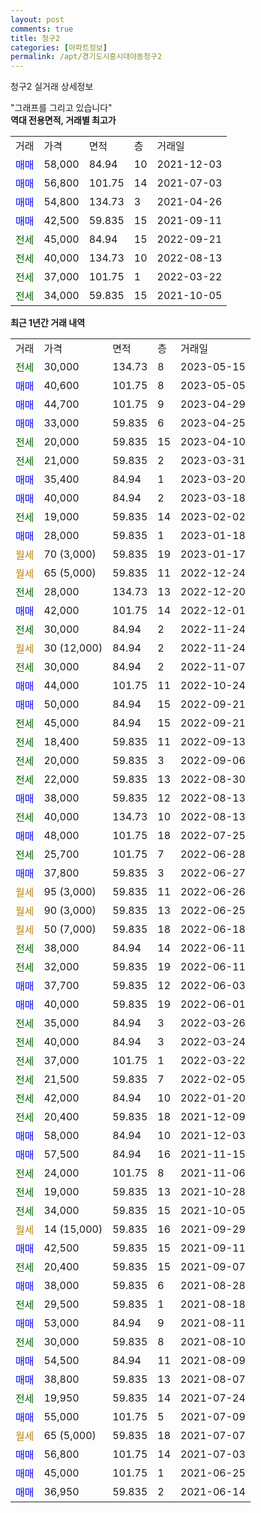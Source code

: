 ```yaml
---
layout: post
comments: true
title: 청구2
categories: [아파트정보]
permalink: /apt/경기도시흥시대야동청구2
---
```


청구2 실거래 상세정보

<script type="text/javascript">
  google.charts.load('current', {'packages':['line', 'corechart']});
  google.charts.setOnLoadCallback(drawChart);

  function drawChart() {
    var data = new google.visualization.DataTable();
    data.addColumn('date', '거래일');
    data.addColumn('number', "매매");
    data.addColumn('number', "전세");
    data.addColumn('number', "전매");

    data.addRows([[new Date(Date.parse("2023-05-15")), null, 30000, null], [new Date(Date.parse("2023-05-05")), 40600, null, null], [new Date(Date.parse("2023-04-29")), 44700, null, null], [new Date(Date.parse("2023-04-25")), 33000, null, null], [new Date(Date.parse("2023-04-10")), null, 20000, null], [new Date(Date.parse("2023-03-31")), null, 21000, null], [new Date(Date.parse("2023-03-20")), 35400, null, null], [new Date(Date.parse("2023-03-18")), 40000, null, null], [new Date(Date.parse("2023-02-02")), null, 19000, null], [new Date(Date.parse("2023-01-18")), 28000, null, null], [new Date(Date.parse("2023-01-17")), null, null, null], [new Date(Date.parse("2022-12-24")), null, null, null], [new Date(Date.parse("2022-12-20")), null, 28000, null], [new Date(Date.parse("2022-12-01")), 42000, null, null], [new Date(Date.parse("2022-11-24")), null, 30000, null], [new Date(Date.parse("2022-11-24")), null, null, null], [new Date(Date.parse("2022-11-07")), null, 30000, null], [new Date(Date.parse("2022-10-24")), 44000, null, null], [new Date(Date.parse("2022-09-21")), 50000, null, null], [new Date(Date.parse("2022-09-21")), null, 45000, null], [new Date(Date.parse("2022-09-13")), null, 18400, null], [new Date(Date.parse("2022-09-06")), null, 20000, null], [new Date(Date.parse("2022-08-30")), null, 22000, null], [new Date(Date.parse("2022-08-13")), 38000, null, null], [new Date(Date.parse("2022-08-13")), null, 40000, null], [new Date(Date.parse("2022-07-25")), 48000, null, null], [new Date(Date.parse("2022-06-28")), null, 25700, null], [new Date(Date.parse("2022-06-27")), 37800, null, null], [new Date(Date.parse("2022-06-26")), null, null, null], [new Date(Date.parse("2022-06-25")), null, null, null], [new Date(Date.parse("2022-06-18")), null, null, null], [new Date(Date.parse("2022-06-11")), null, 38000, null], [new Date(Date.parse("2022-06-11")), null, 32000, null], [new Date(Date.parse("2022-06-03")), 37700, null, null], [new Date(Date.parse("2022-06-01")), 40000, null, null], [new Date(Date.parse("2022-03-26")), null, 35000, null], [new Date(Date.parse("2022-03-24")), null, 40000, null], [new Date(Date.parse("2022-03-22")), null, 37000, null], [new Date(Date.parse("2022-02-05")), null, 21500, null], [new Date(Date.parse("2022-01-20")), null, 42000, null], [new Date(Date.parse("2021-12-09")), null, 20400, null], [new Date(Date.parse("2021-12-03")), 58000, null, null], [new Date(Date.parse("2021-11-15")), 57500, null, null], [new Date(Date.parse("2021-11-06")), null, 24000, null], [new Date(Date.parse("2021-10-28")), null, 19000, null], [new Date(Date.parse("2021-10-05")), null, 34000, null], [new Date(Date.parse("2021-09-29")), null, null, null], [new Date(Date.parse("2021-09-11")), 42500, null, null], [new Date(Date.parse("2021-09-07")), null, 20400, null], [new Date(Date.parse("2021-08-28")), 38000, null, null], [new Date(Date.parse("2021-08-18")), null, 29500, null], [new Date(Date.parse("2021-08-11")), 53000, null, null], [new Date(Date.parse("2021-08-10")), null, 30000, null], [new Date(Date.parse("2021-08-09")), 54500, null, null], [new Date(Date.parse("2021-08-07")), 38800, null, null], [new Date(Date.parse("2021-07-24")), null, 19950, null], [new Date(Date.parse("2021-07-09")), 55000, null, null], [new Date(Date.parse("2021-07-07")), null, null, null], [new Date(Date.parse("2021-07-03")), 56800, null, null], [new Date(Date.parse("2021-06-25")), 45000, null, null], [new Date(Date.parse("2021-06-14")), 36950, null, null]]);

    var options = {
      hAxis: {
        format: 'yyyy/MM/dd'
      },    
      lineWidth: 0,
      pointsVisible: true,    
      title: '최근 1년간 유형별 실거래가 분포',
      legend: { position: 'bottom' }
    };

    var formatter = new google.visualization.NumberFormat({pattern:'###,###'} );
    formatter.format(data, 1);
    formatter.format(data, 2);
    
    setTimeout(function() {
        var chart = new google.visualization.LineChart(document.getElementById('columnchart_material'));
        chart.draw(data, (options));
        document.getElementById('loading').style.display = 'none';
    }, 200);
  }
</script>


<div id="loading" style="z-index:20; display: block; margin-left: 0px">"그래프를 그리고 있습니다"</div>
<div id="columnchart_material" style="width: 95%; margin-left: 0px; display: block"></div>
<!-- contents start -->
<b>역대 전용면적, 거래별 최고가</b>
<table class="sortable">
    <tr>
      <td>거래</td>
      <td>가격</td>
      <td>면적</td>
      <td>층</td>
      <td>거래일</td>
    </tr>
        <tr>
          <td><a style="color: blue">매매</a></td>
          <td>58,000</td>
          <td>84.94</td>
          <td>10</td>
          <td>2021-12-03</td>
        </tr>            <tr>
          <td><a style="color: blue">매매</a></td>
          <td>56,800</td>
          <td>101.75</td>
          <td>14</td>
          <td>2021-07-03</td>
        </tr>            <tr>
          <td><a style="color: blue">매매</a></td>
          <td>54,800</td>
          <td>134.73</td>
          <td>3</td>
          <td>2021-04-26</td>
        </tr>            <tr>
          <td><a style="color: blue">매매</a></td>
          <td>42,500</td>
          <td>59.835</td>
          <td>15</td>
          <td>2021-09-11</td>
        </tr>        
        <tr>
              <td><a style="color: darkgreen">전세</a></td>
              <td>45,000</td>
              <td>84.94</td>
              <td>15</td>
              <td>2022-09-21</td>
            </tr>            <tr>
              <td><a style="color: darkgreen">전세</a></td>
              <td>40,000</td>
              <td>134.73</td>
              <td>10</td>
              <td>2022-08-13</td>
            </tr>            <tr>
              <td><a style="color: darkgreen">전세</a></td>
              <td>37,000</td>
              <td>101.75</td>
              <td>1</td>
              <td>2022-03-22</td>
            </tr>            <tr>
              <td><a style="color: darkgreen">전세</a></td>
              <td>34,000</td>
              <td>59.835</td>
              <td>15</td>
              <td>2021-10-05</td>
            </tr>        
    
</table>

<b>최근 1년간 거래 내역</b>

<table class="sortable">
    <tr>
      <td>거래</td>
      <td>가격</td>
      <td>면적</td>
      <td>층</td>
      <td>거래일</td>
    </tr>
    <tr>
      <td><a style="color: darkgreen">전세</a></td>
      <td>30,000</td>
      <td>134.73</td>
      <td>8</td>
      <td>2023-05-15</td>
    </tr>          <tr>
      <td><a style="color: blue">매매</a></td>
      <td>40,600</td>
      <td>101.75</td>
      <td>8</td>
      <td>2023-05-05</td>
    </tr>          <tr>
      <td><a style="color: blue">매매</a></td>
      <td>44,700</td>
      <td>101.75</td>
      <td>9</td>
      <td>2023-04-29</td>
    </tr>          <tr>
      <td><a style="color: blue">매매</a></td>
      <td>33,000</td>
      <td>59.835</td>
      <td>6</td>
      <td>2023-04-25</td>
    </tr>          <tr>
      <td><a style="color: darkgreen">전세</a></td>
      <td>20,000</td>
      <td>59.835</td>
      <td>15</td>
      <td>2023-04-10</td>
    </tr>          <tr>
      <td><a style="color: darkgreen">전세</a></td>
      <td>21,000</td>
      <td>59.835</td>
      <td>2</td>
      <td>2023-03-31</td>
    </tr>          <tr>
      <td><a style="color: blue">매매</a></td>
      <td>35,400</td>
      <td>84.94</td>
      <td>1</td>
      <td>2023-03-20</td>
    </tr>          <tr>
      <td><a style="color: blue">매매</a></td>
      <td>40,000</td>
      <td>84.94</td>
      <td>2</td>
      <td>2023-03-18</td>
    </tr>          <tr>
      <td><a style="color: darkgreen">전세</a></td>
      <td>19,000</td>
      <td>59.835</td>
      <td>14</td>
      <td>2023-02-02</td>
    </tr>          <tr>
      <td><a style="color: blue">매매</a></td>
      <td>28,000</td>
      <td>59.835</td>
      <td>1</td>
      <td>2023-01-18</td>
    </tr>          <tr>
      <td><a style="color: darkgoldenrod">월세</a></td>
      <td>70 (3,000)</td>
      <td>59.835</td>
      <td>19</td>
      <td>2023-01-17</td>
    </tr>          <tr>
      <td><a style="color: darkgoldenrod">월세</a></td>
      <td>65 (5,000)</td>
      <td>59.835</td>
      <td>11</td>
      <td>2022-12-24</td>
    </tr>          <tr>
      <td><a style="color: darkgreen">전세</a></td>
      <td>28,000</td>
      <td>134.73</td>
      <td>13</td>
      <td>2022-12-20</td>
    </tr>          <tr>
      <td><a style="color: blue">매매</a></td>
      <td>42,000</td>
      <td>101.75</td>
      <td>14</td>
      <td>2022-12-01</td>
    </tr>          <tr>
      <td><a style="color: darkgreen">전세</a></td>
      <td>30,000</td>
      <td>84.94</td>
      <td>2</td>
      <td>2022-11-24</td>
    </tr>          <tr>
      <td><a style="color: darkgoldenrod">월세</a></td>
      <td>30 (12,000)</td>
      <td>84.94</td>
      <td>2</td>
      <td>2022-11-24</td>
    </tr>          <tr>
      <td><a style="color: darkgreen">전세</a></td>
      <td>30,000</td>
      <td>84.94</td>
      <td>2</td>
      <td>2022-11-07</td>
    </tr>          <tr>
      <td><a style="color: blue">매매</a></td>
      <td>44,000</td>
      <td>101.75</td>
      <td>11</td>
      <td>2022-10-24</td>
    </tr>          <tr>
      <td><a style="color: blue">매매</a></td>
      <td>50,000</td>
      <td>84.94</td>
      <td>15</td>
      <td>2022-09-21</td>
    </tr>          <tr>
      <td><a style="color: darkgreen">전세</a></td>
      <td>45,000</td>
      <td>84.94</td>
      <td>15</td>
      <td>2022-09-21</td>
    </tr>          <tr>
      <td><a style="color: darkgreen">전세</a></td>
      <td>18,400</td>
      <td>59.835</td>
      <td>11</td>
      <td>2022-09-13</td>
    </tr>          <tr>
      <td><a style="color: darkgreen">전세</a></td>
      <td>20,000</td>
      <td>59.835</td>
      <td>3</td>
      <td>2022-09-06</td>
    </tr>          <tr>
      <td><a style="color: darkgreen">전세</a></td>
      <td>22,000</td>
      <td>59.835</td>
      <td>13</td>
      <td>2022-08-30</td>
    </tr>          <tr>
      <td><a style="color: blue">매매</a></td>
      <td>38,000</td>
      <td>59.835</td>
      <td>12</td>
      <td>2022-08-13</td>
    </tr>          <tr>
      <td><a style="color: darkgreen">전세</a></td>
      <td>40,000</td>
      <td>134.73</td>
      <td>10</td>
      <td>2022-08-13</td>
    </tr>          <tr>
      <td><a style="color: blue">매매</a></td>
      <td>48,000</td>
      <td>101.75</td>
      <td>18</td>
      <td>2022-07-25</td>
    </tr>          <tr>
      <td><a style="color: darkgreen">전세</a></td>
      <td>25,700</td>
      <td>101.75</td>
      <td>7</td>
      <td>2022-06-28</td>
    </tr>          <tr>
      <td><a style="color: blue">매매</a></td>
      <td>37,800</td>
      <td>59.835</td>
      <td>3</td>
      <td>2022-06-27</td>
    </tr>          <tr>
      <td><a style="color: darkgoldenrod">월세</a></td>
      <td>95 (3,000)</td>
      <td>59.835</td>
      <td>11</td>
      <td>2022-06-26</td>
    </tr>          <tr>
      <td><a style="color: darkgoldenrod">월세</a></td>
      <td>90 (3,000)</td>
      <td>59.835</td>
      <td>13</td>
      <td>2022-06-25</td>
    </tr>          <tr>
      <td><a style="color: darkgoldenrod">월세</a></td>
      <td>50 (7,000)</td>
      <td>59.835</td>
      <td>18</td>
      <td>2022-06-18</td>
    </tr>          <tr>
      <td><a style="color: darkgreen">전세</a></td>
      <td>38,000</td>
      <td>84.94</td>
      <td>14</td>
      <td>2022-06-11</td>
    </tr>          <tr>
      <td><a style="color: darkgreen">전세</a></td>
      <td>32,000</td>
      <td>59.835</td>
      <td>19</td>
      <td>2022-06-11</td>
    </tr>          <tr>
      <td><a style="color: blue">매매</a></td>
      <td>37,700</td>
      <td>59.835</td>
      <td>12</td>
      <td>2022-06-03</td>
    </tr>          <tr>
      <td><a style="color: blue">매매</a></td>
      <td>40,000</td>
      <td>59.835</td>
      <td>19</td>
      <td>2022-06-01</td>
    </tr>          <tr>
      <td><a style="color: darkgreen">전세</a></td>
      <td>35,000</td>
      <td>84.94</td>
      <td>3</td>
      <td>2022-03-26</td>
    </tr>          <tr>
      <td><a style="color: darkgreen">전세</a></td>
      <td>40,000</td>
      <td>84.94</td>
      <td>3</td>
      <td>2022-03-24</td>
    </tr>          <tr>
      <td><a style="color: darkgreen">전세</a></td>
      <td>37,000</td>
      <td>101.75</td>
      <td>1</td>
      <td>2022-03-22</td>
    </tr>          <tr>
      <td><a style="color: darkgreen">전세</a></td>
      <td>21,500</td>
      <td>59.835</td>
      <td>7</td>
      <td>2022-02-05</td>
    </tr>          <tr>
      <td><a style="color: darkgreen">전세</a></td>
      <td>42,000</td>
      <td>84.94</td>
      <td>10</td>
      <td>2022-01-20</td>
    </tr>          <tr>
      <td><a style="color: darkgreen">전세</a></td>
      <td>20,400</td>
      <td>59.835</td>
      <td>18</td>
      <td>2021-12-09</td>
    </tr>          <tr>
      <td><a style="color: blue">매매</a></td>
      <td>58,000</td>
      <td>84.94</td>
      <td>10</td>
      <td>2021-12-03</td>
    </tr>          <tr>
      <td><a style="color: blue">매매</a></td>
      <td>57,500</td>
      <td>84.94</td>
      <td>16</td>
      <td>2021-11-15</td>
    </tr>          <tr>
      <td><a style="color: darkgreen">전세</a></td>
      <td>24,000</td>
      <td>101.75</td>
      <td>8</td>
      <td>2021-11-06</td>
    </tr>          <tr>
      <td><a style="color: darkgreen">전세</a></td>
      <td>19,000</td>
      <td>59.835</td>
      <td>13</td>
      <td>2021-10-28</td>
    </tr>          <tr>
      <td><a style="color: darkgreen">전세</a></td>
      <td>34,000</td>
      <td>59.835</td>
      <td>15</td>
      <td>2021-10-05</td>
    </tr>          <tr>
      <td><a style="color: darkgoldenrod">월세</a></td>
      <td>14 (15,000)</td>
      <td>59.835</td>
      <td>16</td>
      <td>2021-09-29</td>
    </tr>          <tr>
      <td><a style="color: blue">매매</a></td>
      <td>42,500</td>
      <td>59.835</td>
      <td>15</td>
      <td>2021-09-11</td>
    </tr>          <tr>
      <td><a style="color: darkgreen">전세</a></td>
      <td>20,400</td>
      <td>59.835</td>
      <td>15</td>
      <td>2021-09-07</td>
    </tr>          <tr>
      <td><a style="color: blue">매매</a></td>
      <td>38,000</td>
      <td>59.835</td>
      <td>6</td>
      <td>2021-08-28</td>
    </tr>          <tr>
      <td><a style="color: darkgreen">전세</a></td>
      <td>29,500</td>
      <td>59.835</td>
      <td>1</td>
      <td>2021-08-18</td>
    </tr>          <tr>
      <td><a style="color: blue">매매</a></td>
      <td>53,000</td>
      <td>84.94</td>
      <td>9</td>
      <td>2021-08-11</td>
    </tr>          <tr>
      <td><a style="color: darkgreen">전세</a></td>
      <td>30,000</td>
      <td>59.835</td>
      <td>8</td>
      <td>2021-08-10</td>
    </tr>          <tr>
      <td><a style="color: blue">매매</a></td>
      <td>54,500</td>
      <td>84.94</td>
      <td>11</td>
      <td>2021-08-09</td>
    </tr>          <tr>
      <td><a style="color: blue">매매</a></td>
      <td>38,800</td>
      <td>59.835</td>
      <td>13</td>
      <td>2021-08-07</td>
    </tr>          <tr>
      <td><a style="color: darkgreen">전세</a></td>
      <td>19,950</td>
      <td>59.835</td>
      <td>14</td>
      <td>2021-07-24</td>
    </tr>          <tr>
      <td><a style="color: blue">매매</a></td>
      <td>55,000</td>
      <td>101.75</td>
      <td>5</td>
      <td>2021-07-09</td>
    </tr>          <tr>
      <td><a style="color: darkgoldenrod">월세</a></td>
      <td>65 (5,000)</td>
      <td>59.835</td>
      <td>18</td>
      <td>2021-07-07</td>
    </tr>          <tr>
      <td><a style="color: blue">매매</a></td>
      <td>56,800</td>
      <td>101.75</td>
      <td>14</td>
      <td>2021-07-03</td>
    </tr>          <tr>
      <td><a style="color: blue">매매</a></td>
      <td>45,000</td>
      <td>101.75</td>
      <td>1</td>
      <td>2021-06-25</td>
    </tr>          <tr>
      <td><a style="color: blue">매매</a></td>
      <td>36,950</td>
      <td>59.835</td>
      <td>2</td>
      <td>2021-06-14</td>
    </tr>      </table>
<!-- contents end -->    

